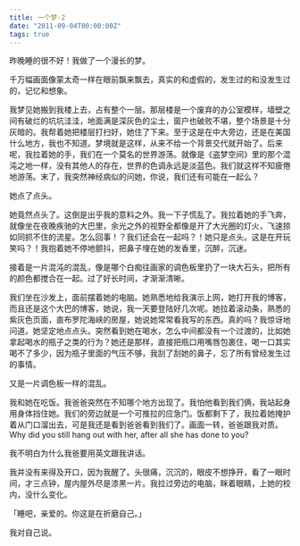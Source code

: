 ```yaml
---
title: 一个梦-2
date: "2011-09-04T00:00:00Z"
tags: true
---
```


昨晚睡的很不好！我做了一个漫长的梦。

千万幅画面像蒙太奇一样在眼前飘来飘去，真实的和虚假的，发生过的和没发生过的，记忆和想象。

我梦见她搬到我楼上去，占有整个一层。那层楼是一个废弃的办公室模样，墙壁之间有破烂的坑坑洼洼，地面满是深灰色的尘土，窗户也破败不堪，整个场景是十分灰暗的。我帮着她把楼层打扫好，她住了下来。至于这是在中大旁边，还是在美国什么地方，我也不知道。梦境就是这样，从来不给一个背景交代就开始了。后来呢，我拉着她的手，我们在一个莫名的世界游荡。就像是《盗梦空间》里的那个混沌之地一样，没有其他人的存在，世界的色调永远是淡蓝色。我们就这样不知疲倦地游荡。末了，我突然神经病似的问她，你说，我们还有可能在一起么？

她点了点头。

她竟然点头了。这倒是出乎我的意料之外。我一下子慌乱了。我拉着她的手飞奔，就像坐在夜晚疾驰的大巴里，余光之外的视野全都像是开了大光圈的灯火，飞速掠如同抓不住的流星。怎么回事！？我们还会在一起吗？！她只是点头。这是在开玩笑吗？！我抱着她不停地颤抖，把鼻子埋在她的发香里，沉醉，沉迷。

接着是一片混沌的混乱，像是哪个白痴往画家的调色板里扔了一块大石头，把所有的颜色都搅合在一起。过了好长时间，才渐渐清晰。

我们坐在沙发上，面前摆着她的电脑。她熟悉地给我演示上网，她打开我的博客，而且还是这个大巴的博客，她说，我一天要登陆好几次呢。她拉着滚动条，熟悉的紫灰色页面，直布罗陀海峡的房屋，她说她常常看我写的东西。真的吗？我惊讶地问道。她坚定地点点头。突然看到她在喝水，怎么中间都没有一个过渡的，比如她拿起喝水的瓶子之类的行为？她还是那样，直接把瓶口用嘴唇包裹住，喝一口其实喝不了多少，因为瓶子里面的气压不够，我刮了刮她的鼻子，忘了所有曾经发生过的事情。

又是一片调色板一样的混乱。

我和她在吃饭。我爸爸突然在不知哪个地方出现了。我怕他看到我们俩，我站起身用身体挡住她。我们的旁边就是一个可推拉的应急门。饭都剩下了，我拉着她掩护着从门口溜出去，可是我还是看到爸爸看到我们了。画面一转，爸爸跟我对质。Why did you still hang out with her, after all she has done to you?

我不明白为什么我爸要用英文跟我讲话。

我并没有来得及开口，因为我醒了。头很痛，沉沉的，眼皮不想挣开，看了一眼时间，才三点钟，屋内屋外尽是漆黑一片。我拉过旁边的电脑，眯着眼睛，上她的校内，没什么变化。

「睡吧，亲爱的。你这是在折磨自己。」

我对自己说。
